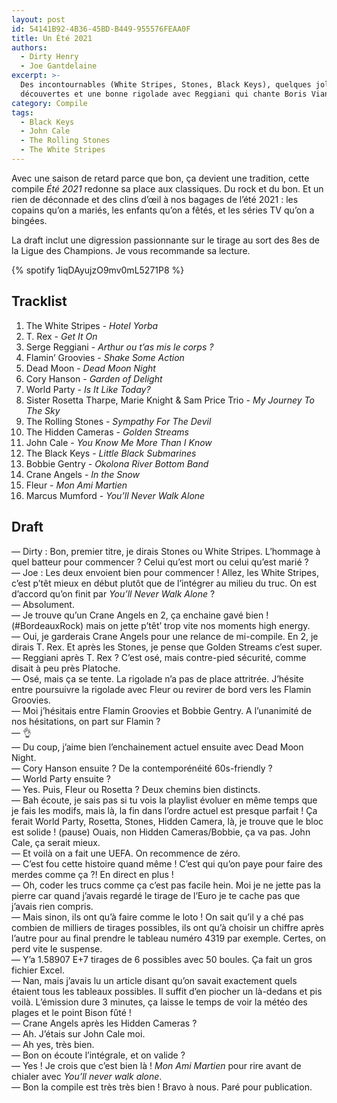 ```yaml
---
layout: post
id: 54141B92-4B36-45BD-B449-955576FEAA0F
title: Un Été 2021
authors:
  - Dirty Henry
  - Joe Gantdelaine
excerpt: >-
  Des incontournables (White Stripes, Stones, Black Keys), quelques jolies
  découvertes et une bonne rigolade avec Reggiani qui chante Boris Vian.
category: Compile
tags:
  - Black Keys
  - John Cale
  - The Rolling Stones
  - The White Stripes
---
```


Avec une saison de retard parce que bon, ça devient une tradition, cette compile
_Été 2021_ redonne sa place aux classiques. Du rock et du bon. Et un rien de
déconnade et des clins d’œil à nos bagages de l’été 2021 : les copains qu’on a
mariés, les enfants qu’on a fêtés, et les séries TV qu’on a bingées.

La draft inclut une digression passionnante sur le tirage au sort des 8es de la
Ligue des Champions. Je vous recommande sa lecture.

{% spotify 1iqDAyujzO9mv0mL5271P8 %}

## Tracklist

1. The White Stripes - _Hotel Yorba_
1. T. Rex - _Get It On_
1. Serge Reggiani - _Arthur ou t’as mis le corps ?_
1. Flamin’ Groovies - _Shake Some Action_
1. Dead Moon - _Dead Moon Night_
1. Cory Hanson - _Garden of Delight_
1. World Party - _Is It Like Today?_
1. Sister Rosetta Tharpe, Marie Knight & Sam Price Trio - _My Journey To The
   Sky_
1. The Rolling Stones - _Sympathy For The Devil_
1. The Hidden Cameras - _Golden Streams_
1. John Cale - _You Know Me More Than I Know_
1. The Black Keys - _Little Black Submarines_
1. Bobbie Gentry - _Okolona River Bottom Band_
1. Crane Angels - _In the Snow_
1. Fleur - _Mon Ami Martien_
1. Marcus Mumford - _You’ll Never Walk Alone_

## Draft

— Dirty : Bon, premier titre, je dirais Stones ou White Stripes. L’hommage à
quel batteur pour commencer ? Celui qu’est mort ou celui qu’est marié ?  
— Joe : Les deux envoient bien pour commencer ! Allez, les White Stripes, c’est
p’têt mieux en début plutôt que de l’intégrer au milieu du truc. On est d’accord
qu’on finit par *You’ll Never Walk Alone* ?  
— Absolument.  
— Je trouve qu’un Crane Angels en 2, ça enchaine gavé bien ! (#BordeauxRock)
mais on jette p’têt’ trop vite nos moments high energy.  
— Oui, je garderais Crane Angels pour une relance de mi-compile. En 2, je dirais
T. Rex. Et après les Stones, je pense que Golden Streams c’est super.  
— Reggiani après T. Rex ? C’est osé, mais contre-pied sécurité, comme disait à
peu près Platoche.  
— Osé, mais ça se tente. La rigolade n’a pas de place attritrée. J’hésite entre
poursuivre la rigolade avec Fleur ou revirer de bord vers les Flamin Groovies.  
— Moi j’hésitais entre Flamin Groovies et Bobbie Gentry. A l’unanimité de nos
hésitations, on part sur Flamin ?  
— 👌  
— Du coup, j’aime bien l’enchainement actuel ensuite avec Dead Moon Night.  
— Cory Hanson ensuite ? De la contemporénéité 60s-friendly ?  
— World Party ensuite ?  
— Yes. Puis, Fleur ou Rosetta ? Deux chemins bien distincts.  
— Bah écoute, je sais pas si tu vois la playlist évoluer en même temps que je
fais les modifs, mais là, la fin dans l’ordre actuel est presque parfait ! Ça
ferait World Party, Rosetta, Stones, Hidden Camera, là, je trouve que le bloc
est solide ! (pause) Ouais, non Hidden Cameras/Bobbie, ça va pas. John Cale, ça
serait mieux.  
— Et voilà on a fait une UEFA. On recommence de zéro.  
— C’est fou cette histoire quand même ! C’est qui qu’on paye pour faire des
merdes comme ça ⁈ En direct en plus !  
— Oh, coder les trucs comme ça c’est pas facile hein. Moi je ne jette pas la
pierre car quand j’avais regardé le tirage de l’Euro je te cache pas que j’avais
rien compris.  
— Mais sinon, ils ont qu’à faire comme le loto ! On sait qu’il y a ché pas
combien de milliers de tirages possibles, ils ont qu’à choisir un chiffre après
l’autre pour au final prendre le tableau numéro 4319 par exemple. Certes, on
perd vite le suspense.  
— Y’a 1.58907 E+7 tirages de 6 possibles avec 50 boules. Ça fait un gros fichier
Excel.  
— Nan, mais j’avais lu un article disant qu’on savait exactement quels étaient
tous les tableaux possibles. Il suffit d’en piocher un là-dedans et pis voilà.
L’émission dure 3 minutes, ça laisse le temps de voir la météo des plages et le
point Bison fûté !  
— Crane Angels après les Hidden Cameras ?  
— Ah. J’étais sur John Cale moi.  
— Ah yes, très bien.  
— Bon on écoute l’intégrale, et on valide ?  
— Yes ! Je crois que c’est bien là ! _Mon Ami Martien_ pour rire avant de
chialer avec _You’ll never walk alone_.  
— Bon la compile est très très bien ! Bravo à nous. Paré pour publication.
